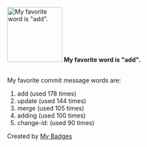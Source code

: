 <img src="https://my-badges.github.io/my-badges/favorite-word.png" alt="My favorite word is &quot;add&quot;." title="My favorite word is &quot;add&quot;." width="128">
<strong>My favorite word is &quot;add&quot;.</strong>
<br><br>

My favorite commit message words are:

1. add (used 178 times)
2. update (used 144 times)
3. merge (used 105 times)
4. adding (used 100 times)
5. change-id: (used 90 times)


Created by <a href="https://github.com/my-badges/my-badges">My Badges</a>